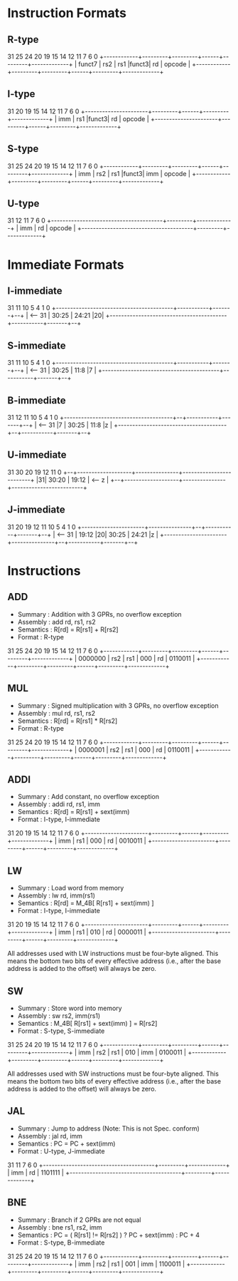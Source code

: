 
# Instruction Formats
## R-type

  31        25 24     20 19     15 14  12 11      7 6           0
 +------------+---------+---------+------+---------+-------------+
 | funct7     | rs2     | rs1     |funct3| rd      | opcode      |
 +------------+---------+---------+------+---------+-------------+

## I-type

  31                  20 19     15 14  12 11      7 6           0
 +----------------------+---------+------+---------+-------------+
 | imm                  | rs1     |funct3| rd      | opcode      |
 +----------------------+---------+------+---------+-------------+

## S-type

  31        25 24     20 19     15 14  12 11      7 6           0
 +------------+---------+---------+------+---------+-------------+
 | imm        | rs2     | rs1     |funct3| imm     | opcode      |
 +------------+---------+---------+------+---------+-------------+

## U-type

  31                                   12 11      7 6           0
 +---------------------------------------+---------+-------------+
 | imm                                   | rd      | opcode      |
 +---------------------------------------+---------+-------------+

# Immediate Formats
## I-immediate

  31                                     11 10        5 4     1  0
 +-----------------------------------------+-----------+-------+--+
 |                                  <-- 31 | 30:25     | 24:21 |20|
 +-----------------------------------------+-----------+-------+--+

## S-immediate

  31                                     11 10        5 4     1  0
 +-----------------------------------------+-----------+-------+--+
 |                                  <-- 31 | 30:25     | 11:8  |7 |
 +-----------------------------------------+-----------+-------+--+

## B-immediate

  31                                  12 11 10        5 4     1  0
 +--------------------------------------+--+-----------+-------+--+
 |                               <-- 31 |7 | 30:25     | 11:8  |z |
 +--------------------------------------+--+-----------+-------+--+

## U-immediate

  31 30               20 19           12 11                      0
 +--+-------------------+---------------+-------------------------+
 |31| 30:20             | 19:12         |                   <-- z |
 +--+-------------------+---------------+-------------------------+

## J-immediate

  31                  20 19           12 11 10        5 4     1  0
 +----------------------+---------------+--+-----------+-------+--+
 |               <-- 31 | 19:12         |20| 30:25     | 24:21 |z |
 +----------------------+---------------+--+-----------+-------+--+ 

# Instructions
## ADD

 - Summary   : Addition with 3 GPRs, no overflow exception
 - Assembly  : add rd, rs1, rs2
 - Semantics : R[rd] = R[rs1] + R[rs2]
 - Format    : R-type

  31        25 24     20 19     15 14  12 11      7 6           0
 +------------+---------+---------+------+---------+-------------+
 | 0000000    | rs2     | rs1     | 000  | rd      | 0110011     |
 +------------+---------+---------+------+---------+-------------+

## MUL

 - Summary   : Signed multiplication with 3 GPRs, no overflow exception
 - Assembly  : mul rd, rs1, rs2
 - Semantics : R[rd] = R[rs1] * R[rs2]
 - Format    : R-type

  31        25 24     20 19     15 14  12 11      7 6           0
 +------------+---------+---------+------+---------+-------------+
 | 0000001    | rs2     | rs1     | 000  | rd      | 0110011     |
 +------------+---------+---------+------+---------+-------------+

## ADDI

 - Summary   : Add constant, no overflow exception
 - Assembly  : addi rd, rs1, imm
 - Semantics : R[rd] = R[rs1] + sext(imm)
 - Format    : I-type, I-immediate

  31                  20 19     15 14  12 11      7 6           0
 +----------------------+---------+------+---------+-------------+
 | imm                  | rs1     | 000  | rd      | 0010011     |
 +----------------------+---------+------+---------+-------------+

## LW

 - Summary   : Load word from memory
 - Assembly  : lw rd, imm(rs1)
 - Semantics : R[rd] = M_4B[ R[rs1] + sext(imm) ]
 - Format    : I-type, I-immediate

  31                  20 19     15 14  12 11      7 6           0
 +----------------------+---------+------+---------+-------------+
 | imm                  | rs1     | 010  | rd      | 0000011     |
 +----------------------+---------+------+---------+-------------+

All addresses used with LW instructions must be four-byte aligned. This
means the bottom two bits of every effective address (i.e., after the
base address is added to the offset) will always be zero.

## SW

 - Summary   : Store word into memory
 - Assembly  : sw rs2, imm(rs1)
 - Semantics : M_4B[ R[rs1] + sext(imm) ] = R[rs2]
 - Format    : S-type, S-immediate

  31        25 24     20 19     15 14  12 11      7 6           0
 +------------+---------+---------+------+---------+-------------+
 | imm        | rs2     | rs1     | 010  | imm     | 0100011     |
 +------------+---------+---------+------+---------+-------------+

All addresses used with SW instructions must be four-byte aligned. This
means the bottom two bits of every effective address (i.e., after the
base address is added to the offset) will always be zero.

## JAL

 - Summary   : Jump to address (Note: This is not Spec. conform)
 - Assembly  : jal rd, imm
 - Semantics : PC = PC + sext(imm)
 - Format    : U-type, J-immediate

  31                                      11      7 6           0
 +---------------------------------------+---------+-------------+
 | imm                                   | rd      | 1101111     |
 +---------------------------------------+---------+-------------+

## BNE

 - Summary   : Branch if 2 GPRs are not equal
 - Assembly  : bne rs1, rs2, imm
 - Semantics : PC = ( R[rs1] != R[rs2] ) ? PC + sext(imm) : PC + 4
 - Format    : S-type, B-immediate

  31        25 24     20 19     15 14  12 11      7 6           0
 +------------+---------+---------+------+---------+-------------+
 | imm        | rs2     | rs1     | 001  | imm     | 1100011     |
 +------------+---------+---------+------+---------+-------------+

